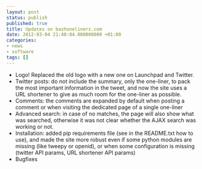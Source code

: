 ```yaml
---
layout: post
status: publish
published: true
title: Updates on bashoneliners.com
date: 2012-03-04 21:48:04.000000000 +01:00
categories:
- news
- software
tags: []
---
```


- Logo! Replaced the old logo with a new one on Launchpad and Twitter.
- Twitter posts: do not include the summary, only the one-liner, to pack the most important information in the tweet, and now the site uses a URL shortener to give as much room for the one-liner as possible.
- Comments: the comments are expanded by default when posting a comment or when visiting the dedicated page of a single one-liner
- Advanced search: in case of no matches, the page will also show what was searched, otherwise it was not clear whether the AJAX search was working or not.
- Installation: added pip requirements file (see in the README.txt how to use), and made the site more robust even if some python modules are missing (like tweepy or openid), or when some configuration is missing (twitter API params, URL shortener API params)
- Bugfixes

